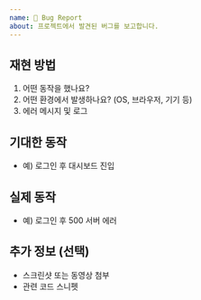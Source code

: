```yaml
---
name: 🐞 Bug Report
about: 프로젝트에서 발견된 버그를 보고합니다.
---
```


## 재현 방법

1. 어떤 동작을 했나요?
2. 어떤 환경에서 발생하나요? (OS, 브라우저, 기기 등)
3. 에러 메시지 및 로그

## 기대한 동작

- 예) 로그인 후 대시보드 진입

## 실제 동작

- 예) 로그인 후 500 서버 에러

## 추가 정보 (선택)

- 스크린샷 또는 동영상 첨부
- 관련 코드 스니펫
